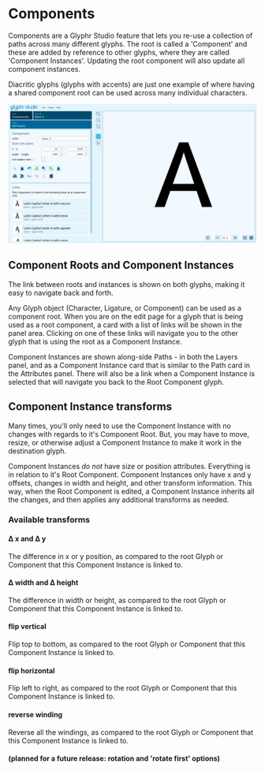 # Components

Components are a Glyphr Studio feature that lets you re-use a collection of paths across many different glyphs. The root is called a 'Component' and these are added by reference to other glyphs, where they are called 'Component Instances'. Updating the root component will also update all component instances.

Diacritic glyphs (glyphs with accents) are just one example of where having a shared component root can be used across many individual characters.

![Settings page](../img/page_components.png)

## Component Roots and Component Instances

The link between roots and instances is shown on both glyphs, making it easy to navigate back and forth.

Any Glyph object (Character, Ligature, or Component) can be used as a component root. When you are on the edit page for a glyph that is being used as a root component, a card with a list of links will be shown in the panel area. Clicking on one of these links will navigate you to the other glyph that is using the root as a Component Instance.

Component Instances are shown along-side Paths - in both the Layers panel, and as a Component Instance card that is similar to the Path card in the Attributes panel. There will also be a link when a Component Instance is selected that will navigate you back to the Root Component glyph.

## Component Instance transforms

Many times, you'll only need to use the Component Instance with no changes with regards to it's Component Root. But, you may have to move, resize, or otherwise adjust a Component Instance to make it work in the destination glyph.

Component Instances *do not* have size or position attributes. Everything is in relation to it's Root Component. Component Instances only have x and y offsets, changes in width and height, and other transform information. This way, when the Root Component is edited, a Component Instance inherits all the changes, and then applies any additional transforms as needed.

### Available transforms

#### Δ x and Δ y
The difference in x or y position, as compared to the root Glyph or Component that this Component Instance is linked to.

#### Δ width and Δ height
The difference in width or height, as compared to the root Glyph or Component that this Component Instance is linked to.

#### flip vertical
Flip top to bottom, as compared to the root Glyph or Component that this Component Instance is linked to.

#### flip horizontal
Flip left to right, as compared to the root Glyph or Component that this Component Instance is linked to.

#### reverse winding
Reverse all the windings, as compared to the root Glyph or Component that this Component Instance is linked to.

#### (planned for a future release: rotation and 'rotate first' options)